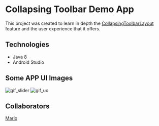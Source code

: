 # Collapsing Toolbar Demo App

This project was created to learn in depth the [CollapsingToolbarLayout]( https://developer.android.com/reference/com/google/android/material/appbar/CollapsingToolbarLayout)
feature and the user experience that it offers.

## Technologies
+ Java 8
+ Android Studio 

## Some APP UI Images
![gif_slider](https://user-images.githubusercontent.com/47696178/121624742-9677bc80-ca61-11eb-86e7-84fd91b75a8d.gif)
![gif_ux](https://user-images.githubusercontent.com/47696178/121624792-b14a3100-ca61-11eb-8b36-6d1c93ad443a.gif)

## Collaborators
[Mario](https://github.com/MarioWork)









